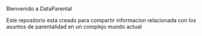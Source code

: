 Bienvenido a DataParental

Este repositorio esta creado para compartir informacion relacionada con los asuntos de parentalidad en un complejo mundo actual 


